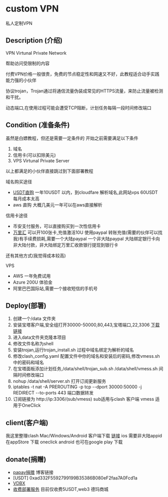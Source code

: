 # custom VPN
私人定制VPN


## Description (介绍)
VPN  Virtunal Private Network 

帮助访问受限制的内容

付费VPN价格一般很贵，免费的节点稳定性和网速又不好，此教程适合动手实践能力强的小伙伴

协议trojan，Trojan通过将通信流量伪装成常见的HTTPS流量，来防止流量被检测和干扰。

动态端口,在使用过程可能会遭受TCP阻断，计划任务每隔一段时间修改端口


## Condition (准备条件)
虽然是白嫖教程，但还是需要一定条件的
开始之前需要满足以下条件

1. 域名
2. 信用卡(可以扣除美元)
3. VPS Virtunal Private Server

以上都满足的小伙伴直接跳过到下面部署教程

域名购买途径

- [USDT直购](https://my.nextcli.com/)  一年10USDT 以内，到cloudfare 解析域名,此网站vps 60USDT 每月成本太高
- aws 直购 大概几美元一年可以在aws直接解析

信用卡途径

- 币安支付服务，可以直接购买到一次性信用卡
- [万里汇](https://portal.worldfirst.com.cn/login) 可以开100张卡,充值激活10U 使用paypal 转账充值(需要的伙伴可以找我)有手续费损耗,需要一个大陆paypal 一个非大陆paypal 大陆绑定银行卡向非大陆付款，非大陆绑定万里汇收款银行提现到银行卡

还有其他方式(我觉得成本较高)

VPS

- AWS 一年免费试用
- Azure 200U 体验金
- 阿里巴巴国际站,需要一个接收短信的手机号

## Deploy(部署)

1. 创建一个/data 文件夹
2. 安装宝塔客户端,安全组打开30000-50000,80,443,宝塔端口,22,3306 [下载链接](https://www.bt.cn/new/download.html)
3. 进入data文件夹克隆本项目
4. 修改文件名称为shell
5. 安装trojan,运行trojan_install.sh 过程中域名绑定为解析的域名
6. 修改clash_config.yaml 配置文件中你的域名和安装后的密码,修改vmess.sh中的密码和域名
7. 在宝塔面板添加计划任务,/data/shell/trojan_sub.sh  /data/shell/vmess.sh  间隔时间修改端口
8. nohup /data/shell/server.sh 打开订阅更新服务
9. iptables -t nat -A PREROUTING -p tcp --dport 30000:50000 -j REDIRECT --to-ports 443  端口数据转发
10. 订阅链接为 http://ip:3306/(sub/vmess) sub适用与clash 客户端 vmess 适用于OneClick

## client(客户端) 

我这里整理clash Mac/Windows/Android 客户端下载 [链接](https://cloud.189.cn/web/share?code=zu6niyAvauUz)
ios 需要非大陆appid在appStore 下载 oneclick android 也可在google play 下载

## donate(捐赠)
- [papay捐赠](https://xingmegshuo.github.io/)  博客链接
- [USDT] 0xad332F5592799199B35386B080eF2faa7A0Fcd1a 
- [VDBX](https://m.debox.space/group?id=fxi5pyp9&code=nBfXd1j0)
- [收费部署服务](https://demarket.io/market/detail/55?chain=56) 目前仅收费5USDT,web3 德玛商城